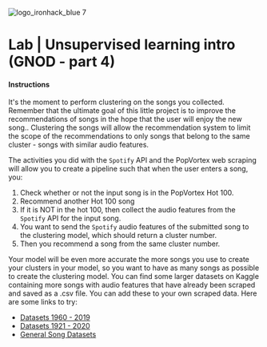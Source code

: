 ![logo_ironhack_blue 7](https://user-images.githubusercontent.com/23629340/40541063-a07a0a8a-601a-11e8-91b5-2f13e4e6b441.png)

# Lab | Unsupervised learning intro (GNOD - part 4)

#### Instructions 


It's the moment to perform clustering on the songs you collected. Remember that the ultimate goal of this little project is to improve the recommendations of songs in the hope that the user will enjoy the new song.. Clustering the songs will allow the recommendation system to limit the scope of the recommendations to only songs that belong to the same cluster - songs with similar audio features.

The activities you did with the `Spotify` API and the PopVortex web scraping will allow you to create a pipeline such that when the user enters a song, you:

1. Check whether or not the input song is in the PopVortex Hot 100.
2. Recommend another Hot 100 song
3. If it is NOT in the hot 100, then collect the audio features from the `Spotify` API for the input song.
4. You want to send the `Spotify` audio features of the submitted song to the clustering model, which should return a cluster number.  
5. Then you recommend a song from the same cluster number.

Your model will be even more accurate the more songs you use to create your clusters in your model, so you want to have as many songs as possible to create the clustering model. You can find some larger datasets on Kaggle containing more songs with audio features that have already been scraped and saved as a .csv file. You can add these to your own scraped data.   Here are some links to try:
- [Datasets 1960 - 2019](https://www.kaggle.com/datasets/theoverman/the-spotify-hit-predictor-dataset?select=README.txt)
- [Datasets 1921 - 2020](https://www.kaggle.com/datasets/yamaerenay/spotify-dataset-19212020-600k-tracks?select=tracks.csv)
- [General Song Datasets](https://www.kaggle.com/datasets/maharshipandya/-spotify-tracks-dataset)


